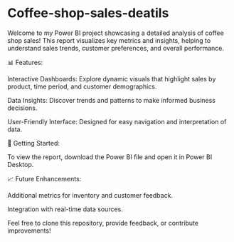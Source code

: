 # Coffee-shop-sales-deatils
Welcome to my Power BI project showcasing a detailed analysis of coffee shop sales! This report visualizes key metrics and insights, helping to understand sales trends, customer preferences, and overall performance.  

📊 Features:

Interactive Dashboards: Explore dynamic visuals that highlight sales by product, time period, and customer demographics.

Data Insights: Discover trends and patterns to make informed business decisions.

User-Friendly Interface: Designed for easy navigation and interpretation of data.

🚀 Getting Started:

To view the report, download the Power BI file and open it in Power BI Desktop.

📈 Future Enhancements:

Additional metrics for inventory and customer feedback.

Integration with real-time data sources.

Feel free to clone this repository, provide feedback, or contribute improvements!
